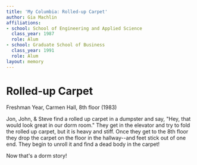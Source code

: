 ```yaml
---
title: 'My Columbia: Rolled-up Carpet'
author: Gia Machlin
affiliations:
- school: School of Engineering and Applied Science
  class_year: 1987
  role: Alum
- school: Graduate School of Business
  class_year: 1991
  role: Alum
layout: memory
---
```


# Rolled-up Carpet

Freshman Year, Carmen Hall, 8th floor (1983)

Jon, John, & Steve find a rolled up carpet in a dumpster and say, "Hey, that would look great in our dorm room." They get in the elevator and try to fold the rolled up carpet, but it is heavy and stiff. Once they get to the 8th floor they drop the carpet on the floor in the hallway--and feet stick out of one end. They begin to unroll it and find a dead body in the carpet!

Now that's a dorm story!
